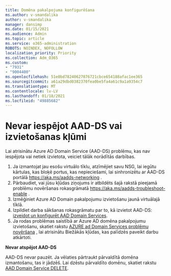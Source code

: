 ```yaml
---
title: Domēna pakalpojuma konfigurēšana
ms.author: v-smandalika
author: v-smandalika
manager: dansimp
ms.date: 01/15/2021
ms.audience: Admin
ms.topic: article
ms.service: o365-administration
ROBOTS: NOINDEX, NOFOLLOW
localization_priority: Priority
ms.collection: Adm_O365
ms.custom:
- "7931"
- "9004400"
ms.openlocfilehash: 51e0bd78240627876721cbce654188afac1ee365
ms.sourcegitcommit: a61a29dbd0382370fea0be5fa4a61c9a1a9354c7
ms.translationtype: MT
ms.contentlocale: lv-LV
ms.lasthandoff: 01/18/2021
ms.locfileid: "49885682"
---
```

# <a name="unable-to-enable-aad-ds-or-deployment-is-failing"></a>Nevar iespējot AAD-DS vai izvietošanas kļūmi

Lai atrisinātu Azure AD Domain Service (AAD-DS) problēmu, kas nav iespējota vai netiek izvietota, veiciet tālāk norādītās darbības.

1. Ja izmantojat jau esošu virtuālo tīklu, atzīmējiet savu NSG, lai iegūtu kārtulas, kas bloķē portus, kas nepieciešami, lai sinhronizētu ar AAD-DS portālā https://aka.ms/aadds-networking .
2. Pārbaudiet, vai jūsu kļūdas ziņojums ir atbildēts šajā rakstā pieejamā problēmu novēršanas rokasgrāmatā  https://aka.ms/aadds-troubleshoot-enable .
3. Izmēģiniet Azure AD Domain pakalpojumu izvietošanu jaunā virtuālajā tīklā.
4. Izpildiet darba sākšanas rokasgrāmatu par to, kā izvietot AAD-DS: [izveidot un konfigurēt AAD Domain Services](https://docs.microsoft.com/azure/active-directory-domain-services/tutorial-create-instance).
5. Ja rodas problēmas saistībā ar Azure AD domēna pakalpojumu izvietošanu, skatiet rakstu [AZURE ad Domain Services problēmu novēršana](https://docs.microsoft.com/azure/active-directory-domain-services/troubleshoot) , lai atrisinātu Biežākās kļūdas, kas palīdzēs paveikt darbu atkārtoti. 

**Nevar atspējot AAD-DS**

AAD-DS nevar pauzēt. Ja vēlaties pārtraukt pārvaldītā domēna izmantošanu, tas ir jādzēš.
Lai dzēstu pārvaldīto domēnu, skatiet rakstu [AAD Domain Service DELETE](https://docs.microsoft.com/azure/active-directory-domain-services/delete-aadds).



